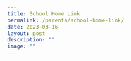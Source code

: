 ```yaml
---
title: School Home Link
permalink: /parents/school-home-link/
date: 2023-03-16
layout: post
description: ""
image: ""
---
```

